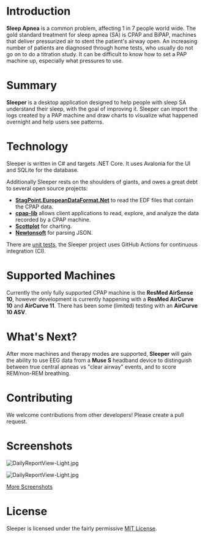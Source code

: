 # Introduction

**Sleep Apnea** is a common problem, affecting 1 in 7 people world wide.  The gold standard treatment for sleep apnea (SA) is CPAP and BiPAP, machines that deliver pressurized air to stent the patient's airway open.  An increasing number of patients are diagnosed through home tests, who usually do not go on to do a titration study.  It can be difficult to know how to set a PAP machine up, especially what pressures to use.

# Summary

**Sleeper** is a desktop application designed to help people with sleep SA understand their sleep, with the goal of improving it.  Sleeper can import the logs created by a PAP machine and draw charts to visualize what happened overnight and help users see patterns.

# Technology

Sleeper is written in C# and targets .NET Core.  It uses Avalonia for the UI and SQLite for the database.

Additionally Sleeper rests on the shoulders of giants, and owes a great debt to several open source projects:

* **[StagPoint.EuropeanDataFormat.Net](https://github.com/StagPoint/StagPoint.EuropeanDataFormat.Net/)** to read the EDF files that contain the CPAP data.
* **[cpap-lib](https://github.com/EEGKit/cpap-lib)** allows client applications to read, explore, and analyze the data recorded by a CPAP machine.
* **[Scottplot](https://scottplot.net/)** for charting.
* **[Newtonsoft](https://www.newtonsoft.com/json)** for parsing JSON.

There are [unit tests](https://github.com/CascadePass/Sleeper/tree/master/cpaplib_tests), the Sleeper project uses GitHub Actions for continuous integration (CI).

# Supported Machines

Currently the only fully supported CPAP machine is the **ResMed AirSense 10**, however development is currently happening with a **ResMed AirCurve 10** and **AirCurve 11**.  There has been some (limited) testing with an **AirCurve 10 ASV**.

# What's Next?

After more machines and therapy modes are supported, **Sleeper** will gain the ability to use EEG data from a **Muse S** headband device to distinguish between true central apneas vs "clear airway" events, and to score REM/non-REM breathing.

# Contributing

We welcome contributions from other developers!  Please create a pull request.

# Screenshots

![DailyReportView-Light.jpg](docs%2FScreenshots%2FDailyReportView-Light.jpg)

![DailyReportView-Light.jpg](docs%2FScreenshots%2FTrendsView-Dark.jpg)

[More Screenshots](docs%2FReadme.md)

# License

Sleeper is licensed under the fairly permissive [MIT License](https://github.com/CascadePass/Sleeper/blob/master/LICENSE).
